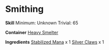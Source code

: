 <!-- TITLE: Silver Manastone Claws -->
<!-- SUBTITLE:  -->
# Smithing
**Skill**
Minimum: Unknown
Trivial: 65

**Container**
[Heavy Smelter](heavy-smelter)

**Ingredients**
[Stabilized Mana](stabilized-mana) x 1
[Silver Claws](silver-claws) x 1